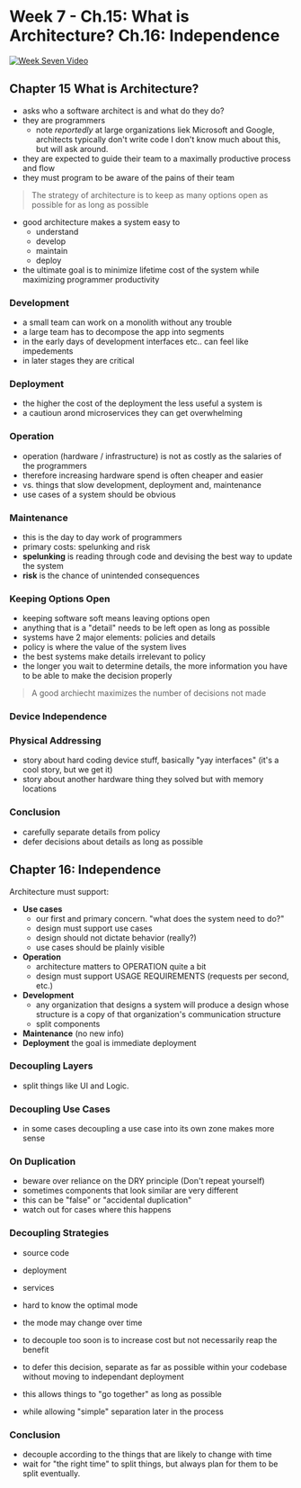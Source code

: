 
# Week 7 - Ch.15: What is Architecture? Ch.16: Independence

[![Week Seven Video](https://img.youtube.com/vi/FwXW2u0ytEQ/0.jpg)](https://www.youtube.com/watch?v=FwXW2u0ytEQ)

## Chapter 15 What is Architecture?

- asks who a software architect is and what do they do?
- they are programmers 
  - note _reportedly_ at large organizations liek Microsoft and Google, architects typically don't write code I don't know much about this, but will ask around.
- they are expected to guide their team to a maximally productive process and flow
- they must program to be aware of the pains of their team

> The strategy of architecture is to keep as many options open as possible for as long as possible

- good architecture makes a system easy to
  - understand
  - develop
  - maintain
  - deploy
- the ultimate goal is to minimize lifetime cost of the system while maximizing programmer productivity

### Development

- a small team can work on a monolith without any trouble
- a large team has to decompose the app into segments
- in the early days of development interfaces etc.. can feel like impedements
- in later stages they are critical

### Deployment

- the higher the cost of the deployment the less useful a system is
- a cautioun arond microservices they can get overwhelming

### Operation

- operation (hardware / infrastructure) is not as costly as the salaries of the programmers
- therefore increasing hardware spend is often cheaper and easier 
- vs. things that slow development, deployment and, maintenance
- use cases of a system should be obvious

### Maintenance

- this is the day to day work of programmers
- primary costs: spelunking and risk
- **spelunking** is reading through code and devising the best way to update the system
- **risk** is the chance of unintended consequences

### Keeping Options Open

- keeping software soft means leaving options open
- anything that is a "detail" needs to be left open as long as possible
- systems have 2 major elements: policies and details
- policy is where the value of the system lives
- the best systems make details irrelevant to policy
- the longer you wait to determine details, the more information you have to be able to make the decision properly

> A good archiecht maximizes the number of decisions not made

### Device Independence
### Physical Addressing

- story about hard coding device stuff, basically "yay interfaces" (it's a cool story, but we get it)
- story about another hardware thing they solved but with memory locations

### Conclusion

- carefully separate details from policy
- defer decisions about details as long as possible

## Chapter 16: Independence

Architecture must support:

- **Use cases**
  - our first and primary concern. "what does the system need to do?"
  - design must support use cases
  - design should not dictate behavior (really?)
  - use cases should be plainly visible
- **Operation**
  - architecture matters to OPERATION quite a bit
  - design must support USAGE REQUIREMENTS (requests per second, etc.)
- **Development**
  - any organization that designs a system will produce a design whose structure is a copy of that organization's communication structure
  - split components 
- **Maintenance** (no new info)
- **Deployment** the goal is immediate deployment

### Decoupling Layers

- split things like UI and Logic. 

### Decoupling Use Cases

- in some cases decoupling a use case into its own zone makes more sense

### On Duplication

- beware over reliance on the DRY principle (Don't repeat yourself)
- sometimes components that look similar are very different
- this can be "false" or "accidental duplication"
- watch out for cases where this happens

### Decoupling Strategies

- source code 
- deployment
- services

- hard to know the optimal mode
- the mode may change over time
- to decouple too soon is to increase cost but not necessarily reap the benefit
- to defer this decision, separate as far as possible within your codebase without moving to independant deployment
- this allows things to "go together" as long as possible
- while allowing "simple" separation later in the process

### Conclusion 

- decouple according to the things that are likely to change with time
- wait for "the right time" to split things, but always plan for them to be split eventually.
